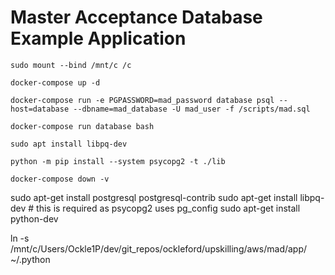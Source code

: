 # Master Acceptance Database Example Application

`sudo mount --bind /mnt/c /c`

`docker-compose up -d`

`docker-compose run -e PGPASSWORD=mad_password database psql --host=database --dbname=mad_database -U mad_user -f /scripts/mad.sql`

`docker-compose run database bash`

`sudo apt install libpq-dev`

`python -m pip install --system psycopg2 -t ./lib`

`docker-compose down -v`


sudo apt-get install postgresql postgresql-contrib
sudo apt-get install libpq-dev # this is required as psycopg2 uses pg_config
sudo apt-get install python-dev

ln -s /mnt/c/Users/Ockle1P/dev/git_repos/ockleford/upskilling/aws/mad/app/ ~/.python




